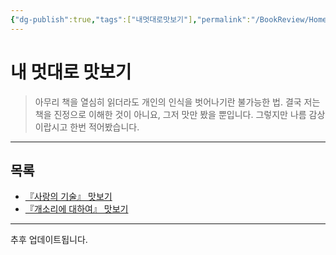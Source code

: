 ```yaml
---
{"dg-publish":true,"tags":["내멋대로맛보기"],"permalink":"/BookReview/Home/","dgPassFrontmatter":true,"created":"2024-02-08T15:27:29.404+09:00","updated":"2024-08-02T16:19:50.713+09:00"}
---
```



# 내 멋대로 맛보기

> 아무리 책을 열심히 읽더라도 개인의 인식을 벗어나기란 불가능한 법.
> 결국 저는 책을 진정으로 이해한 것이 아니요, 그저 맛만 봤을 뿐입니다.
> 그렇지만 나름 감상이랍시고 한번 적어봤습니다.
---

## 목록

+ [『사랑의 기술』 맛보기](Art_of_Loving.md)
+ [『개소리에 대하여』 맛보기](On_Bullshit.md)


---

추후 업데이트됩니다.